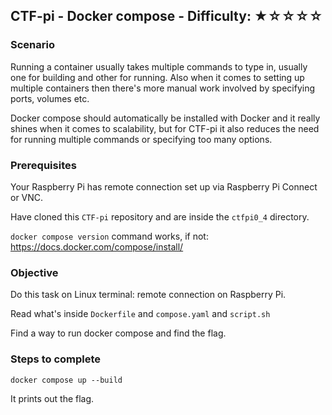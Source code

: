## CTF-pi - Docker compose - Difficulty: ★☆☆☆☆

### Scenario

Running a container usually takes multiple commands to type in, usually one for building and other for running. Also when it comes to setting up multiple containers then there's more manual work involved by specifying ports, volumes etc.

Docker compose should automatically be installed with Docker and it really shines when it comes to scalability, but for CTF-pi it also reduces the need for running multiple commands or specifying too many options.

### Prerequisites

Your Raspberry Pi has remote connection set up via Raspberry Pi Connect or VNC.

Have cloned this `CTF-pi` repository and are inside the `ctfpi0_4` directory.

`docker compose version` command works, if not: https://docs.docker.com/compose/install/

### Objective

Do this task on Linux terminal: remote connection on Raspberry Pi.

Read what's inside `Dockerfile` and `compose.yaml` and `script.sh`

Find a way to run docker compose and find the flag.

### Steps to complete

```
docker compose up --build
```
It prints out the flag.